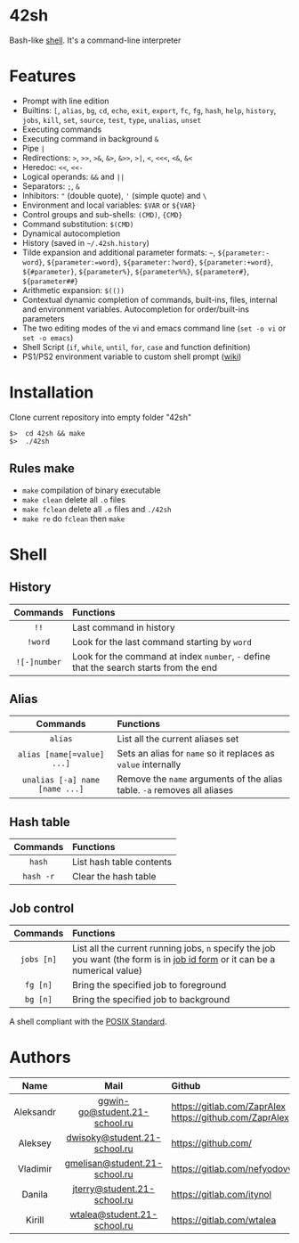 # 42sh
Bash-like [shell](https://en.wikipedia.org/wiki/Unix_shell).
It's a command-line interpreter

# Features
  - Prompt with line edition
  - Builtins: `[`, `alias`, `bg`, `cd`, `echo`, `exit`, `export`, `fc`, `fg`, `hash`, `help`, `history`, `jobs`, `kill`, `set`, `source`, `test`, `type`, `unalias`, `unset`
  - Executing commands
  - Executing command in background `&`
  - Pipe `|`
  - Redirections: `>`, `>>`, `>&`, `&>`, `&>>`, `>|`,
  `<`, `<<<`, `<&`, `&<`
  - Heredoc: `<<`, `<<-`
  - Logical operands: `&&` and `||`
  - Separators: `;`, `&`
  - Inhibitors: `"` (double quote), `'` (simple quote) and `\`
  - Environment and local variables: `$VAR` or `${VAR}`
  - Control groups and sub-shells: `(CMD)`, `{CMD}`
  - Command substitution: `$(CMD)`
  - Dynamical autocompletion
  - History (saved in `~/.42sh.history`)
  - Tilde expansion and additional parameter formats:
    `~`, `${parameter:-word}`, `${parameter:=word}`, `${parameter:?word}`, `${parameter:+word}`, `${#parameter}`, `${parameter%}`, `${parameter%%}`, `${parameter#}`, `${parameter##}`
  - Arithmetic expansion: `$(())`
  - Contextual dynamic completion of commands, built-ins, files, internal and environment variables. Autocompletion for order/built-ins parameters
  - The two editing modes of the vi and emacs command line (`set -o vi` or `set -o emacs`)
  - Shell Script (`if`, `while`, `until`, `for`, `case` and function definition)
  - PS1/PS2 environment variable to custom shell prompt ([wiki](https://ss64.com/bash/syntax-prompt.html))
  
# Installation

Clone current repository into empty folder "42sh"
```
$>  cd 42sh && make
$>  ./42sh
```
## Rules make
  - `make` compilation of binary executable
  - `make clean` delete all `.o` files
  - `make fclean` delete all `.o` files and `./42sh`
  - `make re` do `fclean` then `make`

# Shell

## History 
Commands|Functions|
:-:|:--
`!!`|Last command in history
`!word`|Look for the last command starting by `word`
`![-]number`|Look for the command at index `number`, `-` define that the search starts from the end

## Alias
Commands|Functions|
:-:|:--
`alias`|List all the current aliases set
`alias [name[=value] ...]`|Sets an alias for `name` so it replaces as `value` internally 
`unalias [-a] name [name ...]`|Remove the `name` arguments of the alias table. `-a` removes all aliases

## Hash table
Commands|Functions|
:-:|:--
`hash`|List hash table contents
`hash -r`|Clear the hash table

## Job control
Commands|Functions|
:-:|:--
`jobs [n]`|List all the current running jobs, `n` specify the job you want (the form is in [job id form](http://pubs.opengroup.org/onlinepubs/9699919799/basedefs/V1_chap03.html#tag_03_204) or it can be a numerical value) 
`fg [n]`|Bring the specified job to foreground
`bg [n]`|Bring the specified job to background

A shell compliant with the [POSIX Standard](https://pubs.opengroup.org/onlinepubs/9699919799.2018edition/).

# Authors
Name|Mail|Github
:-:|:-:|:--
Aleksandr | ggwin-go@student.21-school.ru |https://gitlab.com/ZaprAlex https://github.com/ZaprAlex
Aleksey | dwisoky@student.21-school.ru |https://github.com/
Vladimir | gmelisan@student.21-school.ru |https://gitlab.com/nefyodovve
Danila | jterry@student.21-school.ru |https://gitlab.com/itynol
Kirill | wtalea@student.21-school.ru |https://gitlab.com/wtalea
